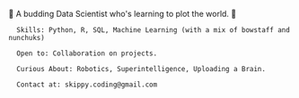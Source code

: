🌱 A budding Data Scientist who's learning to plot the world. 🌱
  
      Skills: Python, R, SQL, Machine Learning (with a mix of bowstaff and nunchuks)
   
      Open to: Collaboration on projects.
      
      Curious About: Robotics, Superintelligence, Uploading a Brain.
   
      Contact at: skippy.coding@gmail.com

<!---
Skipp-py/Skipp-py is a ✨ special ✨ repository because its `README.md` (this file) appears on your GitHub profile.
You can click the Preview link to take a look at your changes.
--->
